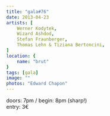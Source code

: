 ```yaml
---
title: "gala#76"
date: 2013-04-23
artists: [
    Werner Kodytek,
    Wizard Ashdod,
    Stefan Fraunberger,
    Thomas Lehn & Tiziana Bertoncini,
]
location: {
    name: "brut"
}
tags: [gala]
image: ""
photos: "Edward Chapon"
---
```

doors: 7pm / begin: 8pm (sharp!)  
entry: 3€
